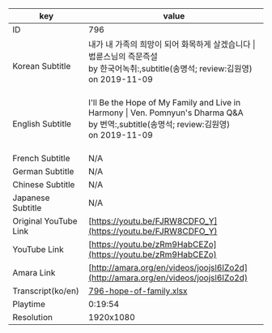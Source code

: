 |  key  |  value  |
|-------|---------|
| ID            | 796 |
| Korean Subtitle | 내가 내 가족의 희망이 되어 화목하게 살겠습니다 \| 법륜스님의 즉문즉설<br>by 한국어녹취:,subtitle(송명석; review:김원영)<br>on 2019-11-09<br><br>|
| English Subtitle | I'll Be the Hope of My Family and Live in Harmony \| Ven. Pomnyun's Dharma Q&A<br>by 번역:,subtitle(송명석; review:김원영)<br>on 2019-11-09<br><br>|
| French Subtitle | N/A |
| German Subtitle | N/A |
| Chinese Subtitle | N/A |
| Japanese Subtitle | N/A |
| Original YouTube Link  | [https://youtu.be/FJRW8CDFO_Y](https://youtu.be/FJRW8CDFO_Y) |
| YouTube Link  | [https://youtu.be/zRm9HabCEZo](https://youtu.be/zRm9HabCEZo) |
| Amara Link    | [http://amara.org/en/videos/joojsl6IZo2d](http://amara.org/en/videos/joojsl6IZo2d) |
| Transcript(ko/en) | [796-hope-of-family.xlsx](https://github.com/jungtosociety/dharma-qna/raw/master/sub/796/796-hope-of-family.xlsx) |
| Playtime | 0:19:54 |
| Resolution | 1920x1080|
